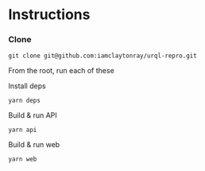 # Instructions

### Clone

```
git clone git@github.com:iamclaytonray/urql-repro.git
```

From the root, run each of these

Install deps

```
yarn deps
```

Build & run API

```
yarn api
```

Build & run web

```
yarn web
```
